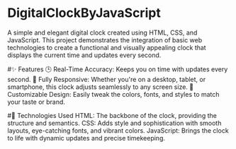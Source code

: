 # DigitalClockByJavaScript
A simple and elegant digital clock created using HTML, CSS, and JavaScript. This project demonstrates the integration of basic web technologies to create a functional and visually appealing clock that displays the current time and updates every second.

#✨ Features
🕒 Real-Time Accuracy: Keeps you on time with updates every second.
📱 Fully Responsive: Whether you're on a desktop, tablet, or smartphone, this clock adjusts seamlessly to any screen size.
🎨 Customizable Design: Easily tweak the colors, fonts, and styles to match your taste or brand.

#🚀 Technologies Used
HTML: The backbone of the clock, providing the structure and semantics.
CSS: Adds style and sophistication with smooth layouts, eye-catching fonts, and vibrant colors.
JavaScript: Brings the clock to life with dynamic updates and precise timekeeping.
